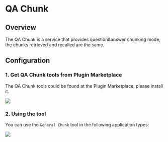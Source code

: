 # QA Chunk

## Overview

The QA Chunk is a service that provides question&answer chunking mode, the chunks retrieved and recalled are the same.
## Configuration

### 1. Get QA Chunk tools from Plugin Marketplace

The QA Chunk tools could be found at the Plugin Marketplace, please install it.

![](./_assets/qa_chunk_1.png)

### 2. Using the tool

You can use the `General Chunk` tool in the following application types:

![](./_assets/qa_chunk_2.png)
